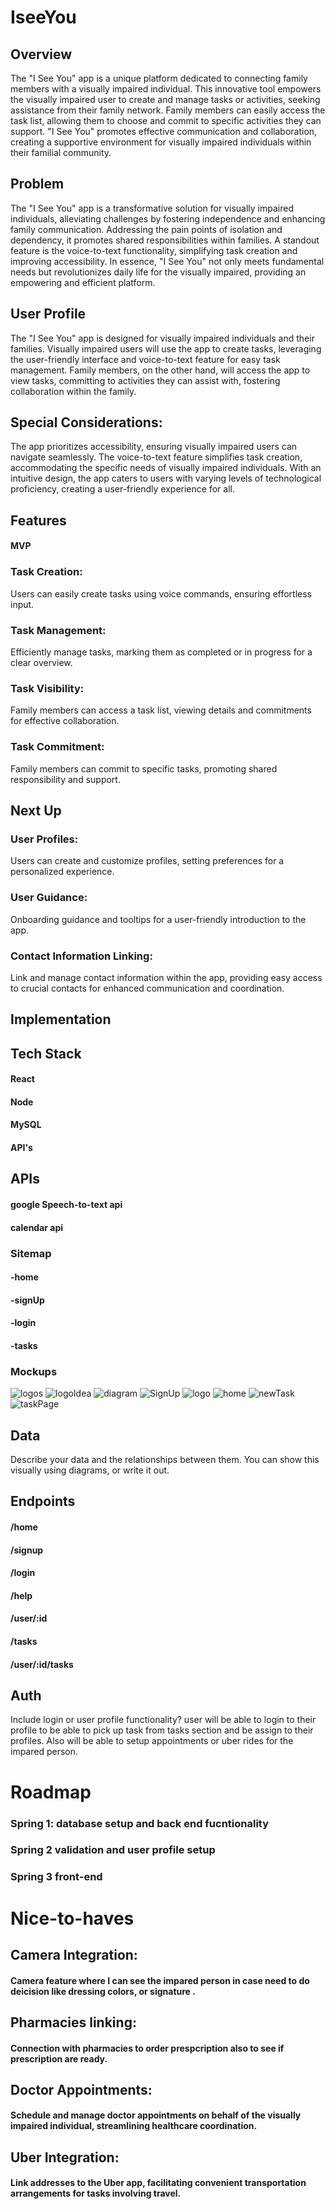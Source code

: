 # IseeYou

## Overview 

The "I See You" app is a unique platform dedicated to connecting family members with a visually impaired individual. This innovative tool empowers the visually impaired user to create and manage tasks or activities, seeking assistance from their family network. Family members can easily access the task list, allowing them to choose and commit to specific activities they can support. "I See You" promotes effective communication and collaboration, creating a supportive environment for visually impaired individuals within their familial community.

## Problem

The "I See You" app is a transformative solution for visually impaired individuals, alleviating challenges by fostering independence and enhancing family communication. Addressing the pain points of isolation and dependency, it promotes shared responsibilities within families. A standout feature is the voice-to-text functionality, simplifying task creation and improving accessibility. In essence, "I See You" not only meets fundamental needs but revolutionizes daily life for the visually impaired, providing an empowering and efficient platform.

## User Profile

The "I See You" app is designed for visually impaired individuals and their families. Visually impaired users will use the app to create tasks, leveraging the user-friendly interface and voice-to-text feature for easy task management. Family members, on the other hand, will access the app to view tasks, committing to activities they can assist with, fostering collaboration within the family.

## Special Considerations:

The app prioritizes accessibility, ensuring visually impaired users can navigate seamlessly. The voice-to-text feature simplifies task creation, accommodating the specific needs of visually impaired individuals. With an intuitive design, the app caters to users with varying levels of technological proficiency, creating a user-friendly experience for all.

## Features

#### MVP

### Task Creation:
Users can easily create tasks using voice commands, ensuring effortless input.

### Task Management:
Efficiently manage tasks, marking them as completed or in progress for a clear overview.

### Task Visibility:
Family members can access a task list, viewing details and commitments for effective collaboration.

### Task Commitment:
Family members can commit to specific tasks, promoting shared responsibility and support.

## Next Up

### User Profiles:
Users can create and customize profiles, setting preferences for a personalized experience.

### User Guidance:
Onboarding guidance and tooltips for a user-friendly introduction to the app.

### Contact Information Linking:

Link and manage contact information within the app, providing easy access to crucial contacts for enhanced communication and coordination.

## Implementation

## Tech Stack

#### React
#### Node
#### MySQL
#### API's

## APIs

#### google Speech-to-text api 
#### calendar api 

### Sitemap

#### -home
#### -signUp
#### -login
#### -tasks


### Mockups

![logos](./src/assets/screenshots/Screenshot%202023-11-14%20at%202.55.33%20PM.png)
![logoIdea](./src/assets/screenshots/Screenshot%202023-11-14%20at%202.55.46%20PM.png)
![diagram](./src/assets/screenshots/Screenshot%202023-11-14%20at%2011.08.42%20PM.png)
![SignUp](./src/assets/screenshots/Screenshot%202023-11-18%20at%203.48.22%20PM.png)
![logo](./src/assets/screenshots/Screenshot%202023-11-18%20at%203.48.33%20PM.png)
![home](./src/assets/screenshots/Screenshot%202023-11-18%20at%203.48.04%20PM.png)
![newTask](./src/assets/screenshots/Screenshot%202023-11-18%20at%205.36.23%20PM.png)
![taskPage](./src/assets/screenshots/Screenshot%202023-11-18%20at%206.04.29%20PM.png)

## Data

Describe your data and the relationships between them. You can show this visually using diagrams, or write it out. 

## Endpoints

#### /home
#### /signup
#### /login
#### /help
#### /user/:id
#### /tasks
#### /user/:id/tasks



## Auth

Include login or user profile functionality? user will be able to login to their profile to be able to pick up task from tasks section and be assign to their profiles. Also will be able to setup appointments or uber rides for the impared person.


# Roadmap

### Spring 1: database setup and back end fucntionality 
### Spring 2 validation and user profile setup
### Spring 3 front-end 

# Nice-to-haves

## Camera Integration:

#### Camera feature where I can  see the impared person in case need to do deicision like dressing colors, or signature .

## Pharmacies linking:

#### Connection with pharmacies to order prespcription also to see if prescription are ready.

## Doctor Appointments:

#### Schedule and manage doctor appointments on behalf of the visually impaired individual, streamlining healthcare coordination.

## Uber Integration:

#### Link addresses to the Uber app, facilitating convenient transportation arrangements for tasks involving travel.
